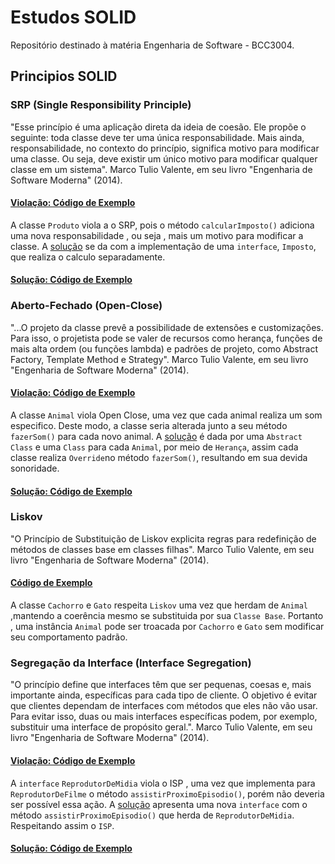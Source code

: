 
# Estudos SOLID

Repositório destinado à matéria Engenharia de Software - BCC3004. 


## Principios SOLID 

### SRP (Single Responsibility Principle)

"Esse princípio é uma aplicação direta da ideia de coesão. Ele propõe o seguinte: toda classe deve ter uma única responsabilidade. Mais ainda, responsabilidade, no contexto do princípio, significa motivo para modificar uma classe. Ou seja, deve existir um único motivo para modificar qualquer classe em um sistema". Marco Tulio Valente, em seu livro "Engenharia de Software Moderna" (2014).

#### [Violação: Código de Exemplo](https://github.com/guilhermefogacadev/BCC3004/blob/main/Single-Responsibility-Principle/Produto.java)


 A classe `Produto` viola a o SRP, pois o método `calcularImposto()` adiciona uma  nova responsabilidade , ou seja , mais um motivo para modificar a classe. A  [solução](Single-Responsibility-Principle/ProdutoCorreto.java)  se da com a implementação de uma `interface`, `Imposto`, que realiza o calculo separadamente.

#### [Solução: Código de Exemplo](https://github.com/guilhermefogacadev/BCC3004/blob/main/Single-Responsibility-Principle/ProdutoCorreto.java)

 ### Aberto-Fechado (Open-Close)

"...O projeto da classe prevê a possibilidade de extensões e customizações. Para isso, o projetista pode se valer de recursos como herança, funções de mais alta ordem (ou funções lambda) e padrões de projeto, como Abstract Factory, Template Method e Strategy". Marco Tulio Valente, em seu livro "Engenharia de Software Moderna" (2014).

#### [Violação: Código de Exemplo](https://github.com/guilhermefogacadev/BCC3004/blob/main/Open-Close/AnimalErrado.java)

 A classe `Animal` viola Open Close, uma vez que cada animal realiza um som especifico. Deste modo, a classe seria alterada junto a seu método `fazerSom()` para cada novo animal. A  [solução](Open-Close/AnimalCorreto.java) é dada por uma `Abstract Class` e uma `Class` para cada `Animal`, por meio de `Herança`, assim cada classe realiza `Override`no método `fazerSom()`, resultando em sua devida sonoridade.

#### [Solução: Código de Exemplo](https://github.com/guilhermefogacadev/BCC3004/blob/main/Open-Close/AnimalCorreto.java)

### Liskov

"O Princípio de Substituição de Liskov explicita regras para redefinição de métodos de classes base em classes filhas". Marco Tulio Valente, em seu livro "Engenharia de Software Moderna" (2014).

#### [ Código de Exemplo](https://github.com/guilhermefogacadev/BCC3004/blob/main/Liskov/Animal.java)

 A classe `Cachorro` e `Gato` respeita `Liskov` uma vez que herdam de `Animal` ,mantendo a coerência mesmo se substituida por sua `Classe Base`. Portanto ,  uma instância `Animal` pode ser troacada por `Cachorro` e `Gato` sem modificar seu comportamento padrão.

 ### Segregação da Interface (Interface Segregation)

"O princípio define que interfaces têm que ser pequenas, coesas e, mais importante ainda, específicas para cada tipo de cliente. O objetivo é evitar que clientes dependam de interfaces com métodos que eles não vão usar. Para evitar isso, duas ou mais interfaces específicas podem, por exemplo, substituir uma interface de propósito geral.". Marco Tulio Valente, em seu livro "Engenharia de Software Moderna" (2014).

#### [ Violação: Código de Exemplo](https://github.com/guilhermefogacadev/BCC3004/blob/main/Interface-Segregation/ReprodutorDeMidiaErrado.java)

 A `interface` `ReprodutorDeMidia` viola o ISP , uma vez que implementa para `ReprodutorDeFilme` o método `assistirProximoEpisodio()`, porém não deveria ser possível essa ação. A  [solução](Interface-Segregation/ReprodutorDeSerieCorreto.java) apresenta uma nova `interface` com o método `assistirProximoEpisodio()` que herda de `ReprodutorDeMidia`. Respeitando assim o `ISP`. 


#### [ Solução: Código de Exemplo](https://github.com/guilhermefogacadev/BCC3004/blob/main/Interface-Segregation/ReprpdutorDeMidiaCorreto.java)


